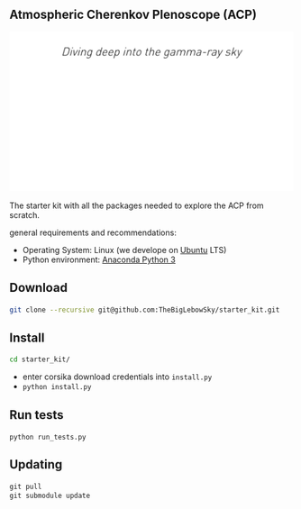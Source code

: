 Atmospheric Cherenkov Plenoscope (ACP)
--------------------------------------

![img](resources/show.gif)

The starter kit with all the packages needed to explore the ACP from scratch.

general requirements and recommendations:
- Operating System: Linux (we develope on [Ubuntu](https://www.ubuntu.com/download/desktop) LTS)
- Python environment: [Anaconda Python 3](https://www.continuum.io/DOWNLOADS)

## Download
```bash
git clone --recursive git@github.com:TheBigLebowSky/starter_kit.git
```

## Install
```bash
cd starter_kit/
```

* enter corsika download credentials into `install.py`
* `python install.py`

## Run tests

`python run_tests.py`


## Updating

```
git pull
git submodule update
```
